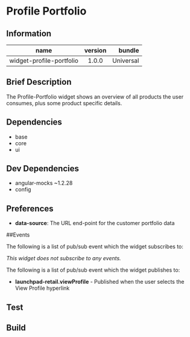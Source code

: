 # Profile Portfolio

## Information

| name                  | version           | bundle           |
| ----------------------|:-----------------:| ----------------:|
| widget-profile-portfolio    | 1.0.0 			| Universal        |

## Brief Description

The Profile-Portfolio widget shows an overview of all products the user consumes, plus some product specific details.

## Dependencies

* base
* core
* ui

## Dev Dependencies

* angular-mocks ~1.2.28
* config

## Preferences

* **data-source**: The URL end-point for the customer portfolio data

##Events

The following is a list of pub/sub event which the widget subscribes to:

_This widget does not subscribe to any events._


The following is a list of pub/sub event which the widget publishes to:

* **launchpad-retail.viewProfile** - Published when the user selects the View Profile hyperlink


## Test


## Build
